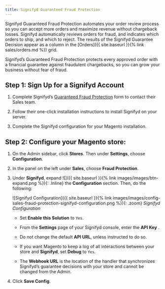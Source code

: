```yaml
---
title: Signifyd Guaranteed Fraud Protection
---
```


Signifyd Guaranteed Fraud Protection automates your order review process so you can accept more orders and maximize revenue without chargeback losses. Signifyd automatically reviews orders for fraud, and indicates which orders to ship, and which to reject. The results of the Signifyd Guarantee Decision appear as a column in the [Orders]({{ site.baseurl }}{% link sales/orders.md %}) grid.

Signifyd’s Guaranteed Fraud Protection protects every approved order with a financial guarantee against fraudulent chargebacks, so you can grow your business without fear of fraud.

## Step 1: Sign Up for a Signifyd Account

1. Complete Signifyd’s [Guaranteed Fraud Protection][1] form to contact their Sales team.

1. Follow their one-click installation instructions to install Signifyd on your server.

1. Complete the Signifyd configuration for your Magento installation.

## Step 2: Configure your Magento store:

1. On the Admin sidebar, click **Stores**. Then under **Settings**, choose **Configuration**.

1. In the panel on the left under **Sales**, choose **Fraud Protection**.

1. Under **Signifyd**, expand ![]({{ site.baseurl }}{% link images/images/btn-expand.png %}){: .Inline} the **Configuration** section. Then, do the following:

   ![Signifyd Configuration]({{ site.baseurl }}{% link images/images/config-sales-fraud-protection-signifyd-configuration.png %}){: .zoom}
   _Signifyd Configuration_

   - Set **Enable this Solution** to `Yes`.

   - From the **Settings** page of your Signifyd console, enter the **API Key** .

   - Do not change the default **API URL**, unless instructed to do so.

   - If you want Magento to keep a log of all interactions between your store and **Signifyd**, set **Debug** to `Yes`.

   - The **Webhook URL** is the location of the handler that synchronizes Signifyd’s guarantee decisions with your store and cannot be changed from the Admin.

1. Click **Save Config**.

[1]: https://www.signifyd.com/magento-guaranteed-fraud-protection/
